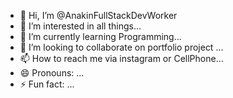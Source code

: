 - 👋 Hi, I’m @AnakinFullStackDevWorker
- 👀 I’m interested in all things...
- 🌱 I’m currently learning Programming...
- 💞️ I’m looking to collaborate on portfolio project ...
- 📫 How to reach me  via instagram or CellPhone...
- 😄 Pronouns: ...
- ⚡ Fun fact: ...

<!---
AnakinFullStackDevWorker/AnakinFullStackDevWorker is a ✨ special ✨ repository because its `README.md` (this file) appears on your GitHub profile.
You can click the Preview link to take a look at your changes.
--->
